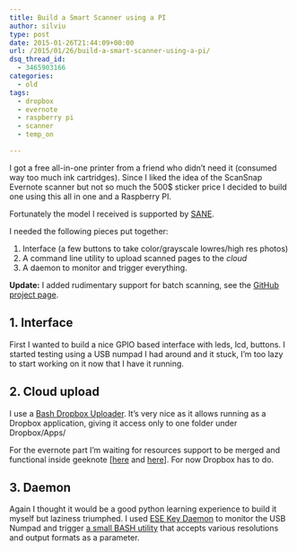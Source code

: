 ```yaml
---
title: Build a Smart Scanner using a PI
author: silviu
type: post
date: 2015-01-26T21:44:09+00:00
url: /2015/01/26/build-a-smart-scanner-using-a-pi/
dsq_thread_id:
  - 3465903166
categories:
  - old
tags:
  - dropbox
  - evernote
  - raspberry pi
  - scanner
  - temp_on

---
```

I got a free all-in-one printer from a friend who didn&#8217;t need it (consumed way too much ink cartridges). Since I liked the idea of the ScanSnap Evernote scanner but not so much the 500$ sticker price I decided to build one using this all in one and a Raspberry PI.

Fortunately the model I received is supported by [SANE][1].

I needed the following pieces put together:

  1. Interface (a few buttons to take color/grayscale lowres/high res photos)
  2. A command line utility to upload scanned pages to the _cloud_
  3. A daemon to monitor and trigger everything.

**Update:** I added rudimentary support for batch scanning, see the [GitHub project page][2].

## 1. Interface

First I wanted to build a nice GPIO based interface with leds, lcd, buttons. I started testing using a USB numpad I had around and it stuck, I&#8217;m too lazy to start working on it now that I have it running.

## 2. Cloud upload

I use a [Bash Dropbox Uploader][3]. It&#8217;s very nice as it allows running as a Dropbox application, giving it access only to one folder under Dropbox/Apps/

For the evernote part I&#8217;m waiting for resources support to be merged and functional inside geeknote [[here][4] and [here][5]]. For now Dropbox has to do.

## 3. Daemon

Again I thought it would be a good python learning experience to build it myself but laziness triumphed. I used [ESE Key Daemon][6] to monitor the USB Numpad and trigger [a small BASH utility][2] that accepts various resolutions and output formats as a parameter.

 [1]: http://www.sane-project.org/
 [2]: https://github.com/silviuvulcan/pi-cloud-scanner
 [3]: https://github.com/andreafabrizi/Dropbox-Uploader
 [4]: https://github.com/VitaliyRodnenko/geeknote/issues/95
 [5]: https://github.com/VitaliyRodnenko/geeknote/pull/113
 [6]: https://sites.google.com/site/blabdupp/esekeyd